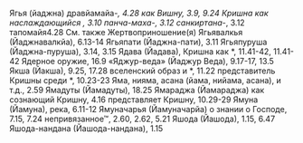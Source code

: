 Ягья (йаджна)
	дравйамайа-*, 4.28
	как Вишну, 3.9, 9.24
	Кришна как наслаждающийся *, 3.10
	панча-маха-*, 3.12 
	санкиртана-*, 3.12 
	тапомайя4.28
	См. также Жертвоприношение(я) 
Ягьявалкья (Йаджнавалкйа), 6.13-14 
Ягьяпати (Йаджна-пати), 3.11 
Ягьяпуруша (Йаджна-пуруша), 3.14, 3.15 
Ядава (Йадава), Кришна
	как *, 11.41-42, 11.41-42 
Ядерное оружие, 16.9
«Яджур-веда» (Йаджур Веда), 9.17-17, 13.5
Якша (Йакша), 9.25, 17.28 
	вселенский образ и *, 11.22 
	представитель Кришны среди *, 10.23-23
Яма, нияма, асана (йама, нийама, асана), и т.д., 2.59 
Ямадуты (Йамадуты), 18.25 
Ямараджа (Йамараджа)
	как сознающий Кришну, 4.16 
	представляет Кришну, 10.29-29 
Ямуна (Йамуна), река, 6.11-12 
Ямуначарья (Йамуначарйа) о знании о Господе, 7.15, 7.24 
	непривязанное™, 2.60, 2.62, 5.21 
Яшода (Йашода), 1.15, 6.47 
Яшода-нандана (Йашода-нандана), 1.15